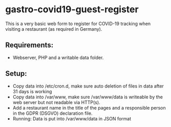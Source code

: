 # gastro-covid19-guest-register
This is a very basic web form to register for COVID-19 tracking when visiting a restaurant (as required in Germany).

## Requirements: 
- Webserver, PHP and a writable data folder.

## Setup: 
- Copy data into /etc/cron.d, make sure auto deletion of files in data after 31 days is working 
- Copy data into /var/www, make sure /var/www/data is writeable by the web server but not readable via HTTP(s).
- Add a restaurant name in the title of the pages and a responsible person in the GDPR (DSGVO) declaration file.
- Running: Data is put into /var/www/data in JSON format
